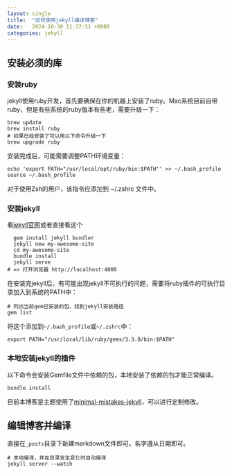 ```yaml
---
layout: single
title:  "如何使用jekyll编译博客"
date:   2024-10-30 11:37:51 +0800
categories: jekyll
---
```


## 安装必须的库

### 安装ruby
jekyll使用ruby开发，首先要确保在你的机器上安装了ruby。Mac系统目前自带ruby，但是有些系统的ruby版本有些老，需要升级一下：
```shell
brew update
brew install ruby
# 如果已经安装了可以用以下命令升级一下
brew upgrade ruby
```
安装完成后，可能需要调整PATH环境变量：
```shell
echo 'export PATH="/usr/local/opt/ruby/bin:$PATH"' >> ~/.bash_profile
source ~/.bash_profile
```
对于使用Zsh的用户，该指令应添加到 ~/.zshrc 文件中。

### 安装jekyll
看[jekyll官网](https://jekyllcn.com/)或者直接看这个
```shell
  gem install jekyll bundler
  jekyll new my-awesome-site
  cd my-awesome-site
  bundle install
  jekyll serve
# => 打开浏览器 http://localhost:4000
```
在安装完jekyll后，有可能出现jekyll不可执行的问题，需要将ruby插件的可执行目录加入到系统的PATH中：
```shell
# 列出当前gem已安装的包，找到jekyll安装路径
gem list
```
将这个添加到`~/.bash_profile`或`~/.zshrc`中：
```shell
export PATH="/usr/local/lib/ruby/gems/3.3.0/bin:$PATH"
```

### 本地安装jekyll的插件
以下命令会安装Gemfile文件中依赖的包，本地安装了依赖的包才能正常编译。
```shell
bundle install
```

目前本博客是主题使用了[minimal-mistakes-jekyll](https://github.com/mmistakes/minimal-mistakes)，可以进行定制修改。

## 编辑博客并编译

直接在`_posts`目录下新建markdown文件即可。名字遵从日期即可。

```shell
# 本地编译，并在目录发生变化时自动编译
jekyll server --watch
```